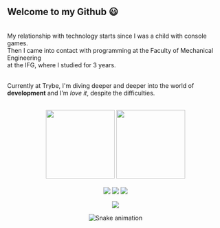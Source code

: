 ## Welcome to my Github :smiley:
<br>
My relationship with technology starts since I was a child with console games.<br>Then I came into contact with programming at the Faculty of Mechanical Engineering<br>at the IFG, where I studied for 3 years.<br><br>

Currently at Trybe, I'm diving deeper and deeper into the world of<br> <strong>development</strong> and I'm <em>love it</em>, despite the difficulties.


<br>

<!-- GITHUB STATUS -->
<div align="center">
  <img height="160em" src="https://github-readme-stats.vercel.app/api?username=vinicius-virgilli&show_icons=true&theme=dark&include_all_commits=true&count_private=true"/>
  <img height="160em" src="https://github-readme-stats.vercel.app/api/top-langs/?username=vinicius-virgilli&layout=compact&langs_count=10&theme=dark"/>
  

  <!-- TEMAS: dark, radical, merko, gruvbox, tokyonight, onedark, cobalt, synthwave, highcontrast, dracula -->
  </div>

<br>

<!-- TECNOLOGIAS -->
<div align="center">

</div>

<!-- REDES SOCIAIS -->
<div align="center">
  <a href="https://vinicius-virgilli.github.io" target="_blank"><img src="https://img.shields.io/badge/-Portifólio-%23E4405F?style=for-the-badge&logo&logoColor=white" target="_blank"></a>
  <a href="https://www.linkedin.com/in/vinicius-silva-virgilli/" target="_blank"><img src="https://img.shields.io/badge/-LinkedIn-%230077B5?style=for-the-badge&logo=linkedin&logoColor=white" target="_blank"></a>  
   <a href="mailto:vinicius.virgilli3@gmail.com" target="_blank"><img src="https://img.shields.io/badge/-Gmail-%230077B5?style=for-the-badge&logo=Gmail&logoColor=white)"_blank"></a>  
  
  ![](https://visitor-badge.glitch.me/badge?page_id=vinicius-virgilli)

  ![Snake animation](https://github.com/felipeamorim19/felipeamorim19/blob/output/github-contribution-grid-snake.svg)
</div>
